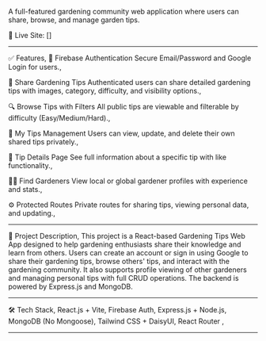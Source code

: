 A full-featured gardening community web application where users can share, browse, and manage garden tips.

🔗 Live Site: []

---

✅ Features,
🔐 Firebase Authentication
Secure Email/Password and Google Login for users.,

🌱 Share Gardening Tips
Authenticated users can share detailed gardening tips with images, category, difficulty, and visibility options.,

🔍 Browse Tips with Filters
All public tips are viewable and filterable by difficulty (Easy/Medium/Hard).,

👤 My Tips Management
Users can view, update, and delete their own shared tips privately.,

📄 Tip Details Page
See full information about a specific tip with like functionality.,

🧑‍🌾 Find Gardeners
View local or global gardener profiles with experience and stats.,

⚙️ Protected Routes
Private routes for sharing tips, viewing personal data, and updating.,

---

📖 Project Description,
This project is a React-based Gardening Tips Web App designed to help gardening enthusiasts share their knowledge and learn from others. Users can create an account or sign in using Google to share their gardening tips, browse others' tips, and interact with the gardening community. It also supports profile viewing of other gardeners and managing personal tips with full CRUD operations. The backend is powered by Express.js and MongoDB.

---

🛠️ Tech Stack,
React.js + Vite,
Firebase Auth,
Express.js + Node.js,
MongoDB (No Mongoose),
Tailwind CSS + DaisyUI,
React Router ,

---

